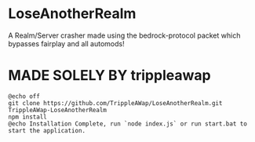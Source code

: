 # LoseAnotherRealm
A Realm/Server crasher made using the bedrock-protocol packet which bypasses fairplay and all automods!


# MADE SOLELY BY trippleawap

```batch
@echo off
git clone https://github.com/TrippleAWap/LoseAnotherRealm.git TrippleAWap-LoseAnotherRealm
npm install
@echo Installation Complete, run `node index.js` or run start.bat to start the application.
```
